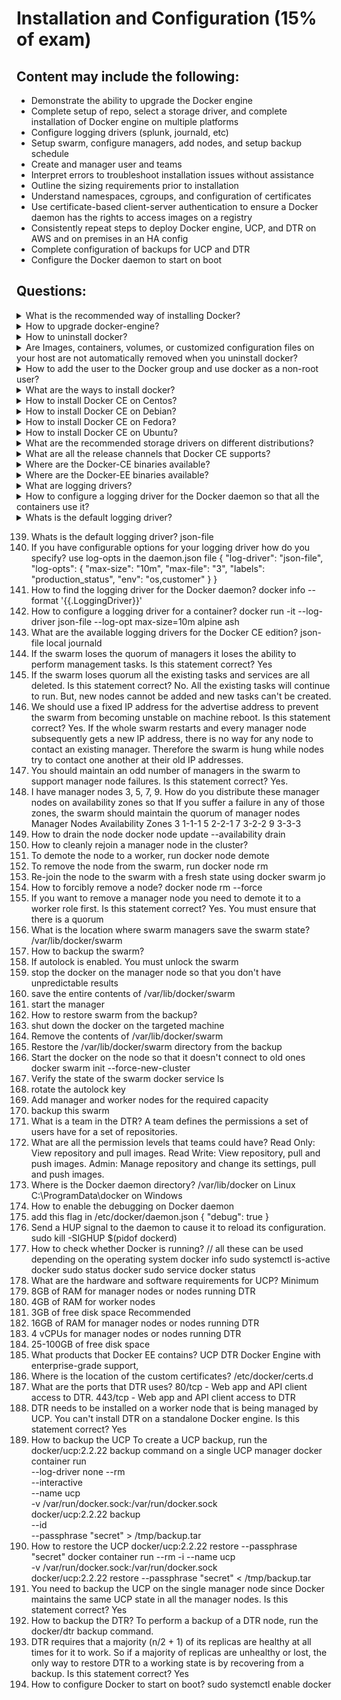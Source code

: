 # Installation and Configuration (15% of exam)

## Content may include the following:

* Demonstrate the ability to upgrade the Docker engine
* Complete setup of repo, select a storage driver, and complete installation of Docker
engine on multiple platforms
* Configure logging drivers (splunk, journald, etc)
* Setup swarm, configure managers, add nodes, and setup backup schedule
* Create and manager user and teams
* Interpret errors to troubleshoot installation issues without assistance
* Outline the sizing requirements prior to installation
* Understand namespaces, cgroups, and configuration of certificates
* Use certificate-based client-server authentication to ensure a Docker daemon has the
rights to access images on a registry
* Consistently repeat steps to deploy Docker engine, UCP, and DTR on AWS and on
premises in an HA config
* Complete configuration of backups for UCP and DTR
* Configure the Docker daemon to start on boot

## Questions:

<details><summary>What is the recommended way of installing Docker?</summary>
<p>

```
set up docker repositories
install from them for the ease of installation and upgrade tasks.
```
</p>
</details>

<details><summary>How to upgrade docker-engine?</summary>
<p>

```
sudo apt-get update
install docker from the instructions from here
```
</p>
</details>


<details><summary>How to uninstall docker?</summary>
<p>

```
sudo apt-get purge docker-ce
sudo rm -rf /var/lib/docker
```
</p>
</details>


<details><summary>Are Images, containers, volumes, or customized configuration files on your host are not automatically removed when you uninstall docker?</summary>
<p>

```
No. You need to explicitly delete those
```
</p>
</details>

<details><summary>How to add the user to the Docker group and use docker as a non-root user?</summary>
<p>

```
sudo usermod -aG docker your-user
```
</p>
</details>

<details><summary> What are the ways to install docker?</summary>
<p>

```
1. using repositories
2. using DEB package
3. using convience scripts
```
</p>
</details>

<details><summary>How to install Docker CE on Centos?</summary>
<p>

```
// uninstall older versions
sudo yum remove docker \
                docker-client \
                docker-client-latest \
                docker-common \
                docker-latest \
                docker-latest-logrotate \
                docker-logrotate \
                docker-engine
// install required libs
sudo yum install -y yum-utils \
  device-mapper-persistent-data \
  lvm2
// set up the stable repo
sudo yum-config-manager \
    --add-repo \
    https://download.docker.com/linux/centos/docker-ce.repo
// install
sudo yum install docker-ce docker-ce-cli containerd.io
// if you want to install specific versions
sudo yum install docker-ce-<VERSION_STRING> docker-ce-cli-<VERSION_STRING> containerd.io
// start docker
sudo systemctl start docker
```
</p>
</details>


<details><summary>How to install Docker CE on Debian?</summary>
<p>

```
// uninstall older versions
sudo apt-get remove docker docker-engine docker.io containerd runc
// update
sudo apt-get update
// install required 
sudo apt-get install \
    apt-transport-https \
    ca-certificates \
    curl \
    gnupg2 \
    software-properties-common
// add dockers official gpg key
curl -fsSL https://download.docker.com/linux/debian/gpg | sudo apt-key add -
// set up stable repo
sudo add-apt-repository \
   "deb [arch=amd64] https://download.docker.com/linux/debian \
   $(lsb_release -cs) \
   stable"
// update and install
sudo apt-get update
sudo apt-get install docker-ce docker-ce-cli containerd.io
// if you want to install specific versions
sudo apt-get install docker-ce=<VERSION_STRING> docker-ce-cli=<VERSION_STRING> containerd.io
```
</p>
</details>


<details><summary>How to install Docker CE on Fedora?</summary>
<p>

```
// uninstall old versions
sudo dnf remove docker \
                docker-client \
                docker-client-latest \
                docker-common \
                docker-latest \
                docker-latest-logrotate \
                docker-logrotate \
                docker-selinux \
                docker-engine-selinux \
                docker-engine
// install required packages
sudo dnf -y install dnf-plugins-core
// add the stable repo
sudo dnf config-manager \
    --add-repo \
    https://download.docker.com/linux/fedora/docker-ce.repo
// install community version
sudo dnf install docker-ce docker-ce-cli containerd.io
// if you want specific versions
sudo dnf -y install docker-ce-<VERSION_STRING> docker-ce-cli-<VERSION_STRING> containerd.io
// start docker
sudo systemctl start docker
```
</p>
</details>


<details><summary>How to install Docker CE on Ubuntu?</summary>
<p>

```
// uninstall old versions
sudo apt-get remove docker docker-engine docker.io containerd runc
// update and install required packages
sudo apt-get update
sudo apt-get install \
    apt-transport-https \
    ca-certificates \
    curl \
    gnupg-agent \
    software-properties-common
// add official gpg key
curl -fsSL https://download.docker.com/linux/ubuntu/gpg | sudo apt-key add -
// stable repo
sudo add-apt-repository \
   "deb [arch=amd64] https://download.docker.com/linux/ubuntu \
   $(lsb_release -cs) \
   stable"
// update and install
sudo apt-get update
sudo apt-get install docker-ce docker-ce-cli containerd.io
// if you want specific versions
sudo apt-get install docker-ce=<VERSION_STRING> docker-ce-cli=<VERSION_STRING> containerd.io
```
</p>
</details>


<details><summary>What are the recommended storage drivers on different distributions?</summary>
<p>

```
Centos: overlay2
Ubuntu supports overlay2, aufs and btrfs storage drivers. Overlay2 is the default one
```
</p>
</details>


<details><summary>What are all the release channels that Docker CE supports?</summary>
<p>

```
Stable gives you latest releases for general availability.
Test gives pre-releases that are ready for testing before general availability.
Nightly gives you latest builds of work in progress for the next major release.
```
</p>
</details>

<details><summary>Where are the Docker-CE binaries available?</summary>
<p>

```
Docker Engine - Community binaries for a release are available on download.docker.com as packages for the supported operating systems.
```
</p>
</details>

<details><summary>Where are the Docker-EE binaries available?</summary>
<p>

```
Docker Hub
```
</p>
</details>

<details><summary>What are logging drivers?</summary>
<p>

```
Docker has multiple mechanisms to get the logging information from running docker containers and services. These mechanisms are called logging drivers
```
</p>
</details>

<details><summary>How to configure a logging driver for the Docker daemon so that all the containers use it?</summary>
<p>

```
configure log-driver in /etc/docker/daemon.json
{
  "log-driver": "syslog"
}
```
</p>
</details>

<details><summary>Whats is the default logging driver?</summary>
<p>

```
json-file
```
</p>
</details>


139. Whats is the default logging driver?
json-file
140. If you have configurable options for your logging driver how do you specify?
use log-opts in the daemon.json file
{
  "log-driver": "json-file",
  "log-opts": {
    "max-size": "10m",
    "max-file": "3",
    "labels": "production_status",
    "env": "os,customer"
  }
}
141. How to find the logging driver for the Docker daemon?
docker info --format '{{.LoggingDriver}}'
142. How to configure a logging driver for a container?
docker run -it --log-driver json-file --log-opt max-size=10m alpine ash
143. What are the available logging drivers for the Docker CE edition?
json-file
local
journald
144. If the swarm loses the quorum of managers it loses the ability to perform management tasks. Is this statement correct?
Yes
145. If the swarm loses quorum all the existing tasks and services are all deleted. Is this statement correct?
No. All the existing tasks will continue to run. But, new nodes cannot be added and new tasks can't be created.
146. We should use a fixed IP address for the advertise address to prevent the swarm from becoming unstable on machine reboot. Is this statement correct?
Yes. If the whole swarm restarts and every manager node subsequently gets a new IP address, there is no way for any node to contact an existing manager. Therefore the swarm is hung while nodes try to contact one another at their old IP addresses.
147. You should maintain an odd number of managers in the swarm to support manager node failures. Is this statement correct?
Yes.
148. I have manager nodes 3, 5, 7, 9. How do you distribute these manager nodes on availability zones so that If you suffer a failure in any of those zones, the swarm should maintain the quorum of manager nodes
Manager Nodes           Availability Zones
    3                     1-1-1
    5                     2-2-1
    7                     3-2-2
    9                     3-3-3
149. How to drain the node
docker node update --availability drain <NODE>
150. How to cleanly rejoin a manager node in the cluster?
1. To demote the node to a worker, run docker node demote <NODE>
2. To remove the node from the swarm, run docker node rm <NODE>
3. Re-join the node to the swarm with a fresh state using docker swarm jo
151. How to forcibly remove a node?
docker node rm --force <NODE>
152. If you want to remove a manager node you need to demote it to a worker role first. Is this statement correct?
Yes. You must ensure that there is a quorum
153. What is the location where swarm managers save the swarm state?
/var/lib/docker/swarm
154. How to backup the swarm?
1. If autolock is enabled. You must unlock the swarm
2. stop the docker on the manager node so that you don't have unpredictable results
3. save the entire contents of /var/lib/docker/swarm
4. start the manager
155. How to restore swarm from the backup?
1. shut down the docker on the targeted machine
2. Remove the contents of /var/lib/docker/swarm
3. Restore the /var/lib/docker/swarm directory from the backup
4. Start the docker on the node so that it doesn't connect to old ones
docker swarm init --force-new-cluster
5. Verify the state of the swarm docker service ls
6. rotate the autolock key
7. Add manager and worker nodes for the required capacity
8. backup this swarm
156. What is a team in the DTR?
A team defines the permissions a set of users have for a set of repositories.
157. What are all the permission levels that teams could have?
Read Only: View repository and pull images.
Read Write: View repository, pull and push images.
Admin: Manage repository and change its settings, pull and push images.
158. Where is the Docker daemon directory?
/var/lib/docker on Linux
C:\ProgramData\docker on Windows
159. How to enable the debugging on Docker daemon
1. add this flag in /etc/docker/daemon.json
{
  "debug": true
}
2. Send a HUP signal to the daemon to cause it to reload its configuration.
sudo kill -SIGHUP $(pidof dockerd)
160. How to check whether Docker is running?
// all these can be used depending on the operating system
docker info
sudo systemctl is-active docker
sudo status docker
sudo service docker status
161. What are the hardware and software requirements for UCP?
Minimum
1. 8GB of RAM for manager nodes or nodes running DTR
2. 4GB of RAM for worker nodes
3. 3GB of free disk space
Recommended
1. 16GB of RAM for manager nodes or nodes running DTR
2. 4 vCPUs for manager nodes or nodes running DTR
3. 25-100GB of free disk space
162. What products that Docker EE contains?
UCP
DTR
Docker Engine with enterprise-grade support,
163. Where is the location of the custom certificates?
/etc/docker/certs.d
164. What are the ports that DTR uses?
80/tcp     -     Web app and API client access to DTR.
443/tcp    -     Web app and API client access to DTR
165. DTR needs to be installed on a worker node that is being managed by UCP. You can't install DTR on a standalone Docker engine. Is this statement correct?
Yes
166. How to backup the UCP
To create a UCP backup, run the docker/ucp:2.2.22 backup command on a single UCP manager
docker container run \
  --log-driver none --rm \
  --interactive \
  --name ucp \
  -v /var/run/docker.sock:/var/run/docker.sock \
  docker/ucp:2.2.22 backup \
  --id <ucp-instance-id> \
  --passphrase "secret" > /tmp/backup.tar
167. How to restore the UCP
docker/ucp:2.2.22 restore --passphrase "secret"
docker container run --rm -i --name ucp \
  -v /var/run/docker.sock:/var/run/docker.sock  \
  docker/ucp:2.2.22 restore --passphrase "secret" < /tmp/backup.tar
168. You need to backup the UCP on the single manager node since Docker maintains the same UCP state in all the manager nodes. Is this statement correct?
Yes
169. How to backup the DTR?
To perform a backup of a DTR node, run the docker/dtr backup command.
170. DTR requires that a majority (n/2 + 1) of its replicas are healthy at all times for it to work. So if a majority of replicas are unhealthy or lost, the only way to restore DTR to a working state is by recovering from a backup. Is this statement correct?
Yes
171. How to configure Docker to start on boot?
sudo systemctl enable docker



